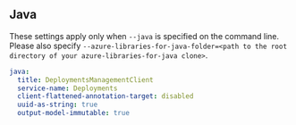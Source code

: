 ## Java

These settings apply only when `--java` is specified on the command line.
Please also specify `--azure-libraries-for-java-folder=<path to the root directory of your azure-libraries-for-java clone>`.

``` yaml $(java)
java:
  title: DeploymentsManagementClient
  service-name: Deployments
  client-flattened-annotation-target: disabled
  uuid-as-string: true
  output-model-immutable: true
```
